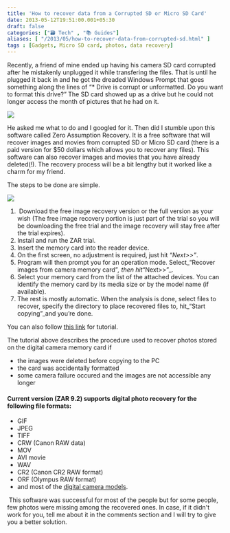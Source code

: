 ```yaml
---
title: 'How to recover data from a Corrupted SD or Micro SD Card'
date: 2013-05-12T19:51:00.001+05:30
draft: false
categories: ["🗃️ Tech" , "📚 Guides"]
aliases: [ "/2013/05/how-to-recover-data-from-corrupted-sd.html" ]
tags : [Gadgets, Micro SD card, photos, data recovery]
---
```


Recently, a friend of mine ended up having his camera SD card corrupted after he mistakenly unplugged it while transfering the files. That is until he plugged it back in and he got the dreaded Windows Prompt that goes something along the lines of “\* Drive is corrupt or unformatted. Do you want to format this drive?” The SD card showed up as a drive but he could not longer access the month of pictures that he had on it.  
  

[![](https://4.bp.blogspot.com/-2ozcVlSbJpk/UY-lCHIlA3I/AAAAAAAABYw/Ik5YW3970Zw/s1600/sd_card_recovery.jpg)](https://4.bp.blogspot.com/-2ozcVlSbJpk/UY-lCHIlA3I/AAAAAAAABYw/Ik5YW3970Zw/s1600/sd_card_recovery.jpg)

  
He asked me what to do and I googled for it. Then did I stumble upon this software called Zero Assumption Recovery. It is a free software that will recover images and movies from corrupted SD or Micro SD card (there is a paid version for $50 dollars which allows you to recover any files). This software can also recover images and movies that you have already deleted(!). The recovery process will be a bit lengthy but it worked like a charm for my friend.  
  
The steps to be done are simple.  
  

[![](https://1.bp.blogspot.com/-Y48td52kyz4/UY-ifXFu31I/AAAAAAAABYk/0pv63IoIzwk/s1600/image-recovery-01.gif)](https://1.bp.blogspot.com/-Y48td52kyz4/UY-ifXFu31I/AAAAAAAABYk/0pv63IoIzwk/s1600/image-recovery-01.gif)

1.   Download the free image recovery version or the full version as your wish (The free image recovery portion is just part of the trial so you will be downloading the free trial and the image recovery will stay free after the trial expires).
2.  Install and run the ZAR trial.
3.  Insert the memory card into the reader device.
4.  On the first screen, no adjustment is required, just hit _“Next>>”_.
5.  Program will then prompt you for an operation mode. Select_“Recover images from camera memory card”_, then hit_“Next>>”_.
6.  Select your memory card from the list of the attached devices. You can identify the memory card by its media size or by the model name (if available).
7.  The rest is mostly automatic. When the analysis is done, select files to recover, specify the directory to place recovered files to, hit_“Start copying”_and you’re done.

  

  
You can also follow [this link](https://www.z-a-recovery.com/digital-image-recovery.htm) for tutorial.  
  
  
  
  
  
The tutorial above describes the procedure used to recover photos stored on the digital camera memory card if  

*   the images were deleted before copying to the PC
*   the card was accidentally formatted
*   some camera failure occured and the images are not accessible any longer

  

#### Current version (ZAR 9.2) supports digital photo recovery for the following file formats: 

*   GIF
*   JPEG
*   TIFF
*   CRW (Canon RAW data)
*   MOV
*   AVI movie
*   WAV
*   CR2 (Canon CR2 RAW format)
*   ORF (Olympus RAW format) 
*   and most of the [digital camera models](https://www.z-a-recovery.com/sysreq-ir.htm).

 This software was successful for most of the people but for some people, few photos were missing among the recovered ones. In case, if it didn't work for you, tell me about it in the comments section and I will try to give you a better solution.